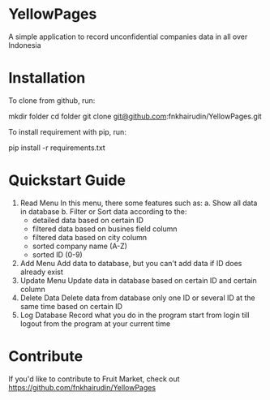 # YellowPages
A simple application to record unconfidential companies data in all over Indonesia

# Installation
To clone from github, run:

  mkdir folder
  cd folder
  git clone git@github.com:fnkhairudin/YellowPages.git

To install requirement with pip, run:
  
  pip install -r requirements.txt
  
# Quickstart Guide
1. Read Menu
   In this menu, there some features such as:
   a. Show all data in database
   b. Filter or Sort data according to the:
      - detailed data based on certain ID
      - filtered data based on busines field column
      - filtered data based on city column
      - sorted company name (A-Z)
      - sorted ID (0-9)
2. Add Menu
   Add data to database, but you can't add data if ID does already exist
3. Update Menu
   Update data in database based on certain ID and certain column
4. Delete Data
   Delete data from database only one ID or several ID at the same time based on certain ID
5. Log Database
   Record what you do in the program start from login till logout from the program at your current time

# Contribute
If you'd like to contribute to Fruit Market, check out https://github.com/fnkhairudin/YellowPages
